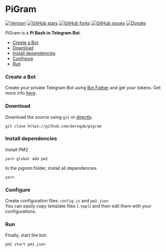# PiGram

[![Version](https://img.shields.io/badge/version-1.1.2-brightgreen.svg)](https://github.com/derogab/pigram)
[![GitHub stars](https://img.shields.io/github/stars/derogab/pigram.svg)](https://github.com/derogab/pigram/stargazers)
[![GitHub forks](https://img.shields.io/github/forks/derogab/pigram.svg)](https://github.com/derogab/pigram/network)
[![GitHub issues](https://img.shields.io/github/issues/derogab/pigram.svg)](https://github.com/derogab/pigram/issues)
[![Donate](https://img.shields.io/badge/donate-paypal-blue.svg)](https://paypal.me/derogab)

PiGram is a **Pi Bash in Telegram Bot**.

- [Create a Bot](#create-a-bot)
- [Download](#download)
- [Install dependencies](#install-dependencies)
- [Configure](#configure)
- [Run](#run)

### Create a Bot
Create your private Telegram Bot using [Bot Father](https://t.me/BotFather) and get your tokens.
Get more info [here](https://core.telegram.org/bots#3-how-do-i-create-a-bot).

### Download
Download the source using `git` or [directly](https://github.com/derogab/pigram/archive/master.zip).
```shell
git clone https://github.com/derogab/pigram
```

### Install dependencies
Install PM2
```
yarn global add pm2
```
In the _pigram_ folder, install all dependencies.
```shell
yarn
```

### Configure
Create configuration files: `config.js` and `pm2.json`.  
You can easily copy template files (`.tmpl`) and then edit them with your configurations.

### Run
Finally, start the bot.
```shell
pm2 start pm2.json
```